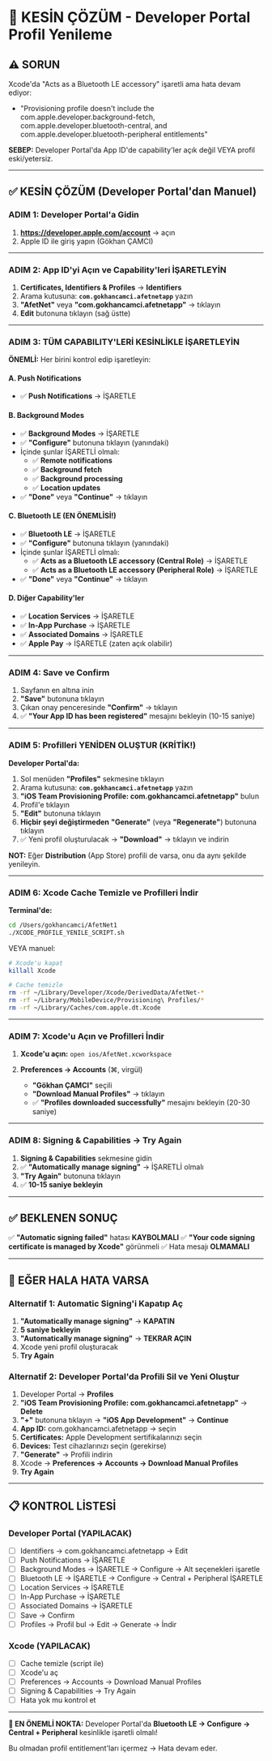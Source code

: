 # 🔴 KESİN ÇÖZÜM - Developer Portal Profil Yenileme

## ⚠️ SORUN

Xcode'da "Acts as a Bluetooth LE accessory" işaretli ama hata devam ediyor:
- "Provisioning profile doesn't include the com.apple.developer.background-fetch, com.apple.developer.bluetooth-central, and com.apple.developer.bluetooth-peripheral entitlements"

**SEBEP:** Developer Portal'da App ID'de capability'ler açık değil VEYA profil eski/yetersiz.

---

## ✅ KESİN ÇÖZÜM (Developer Portal'dan Manuel)

### ADIM 1: Developer Portal'a Gidin

1. **https://developer.apple.com/account** → açın
2. Apple ID ile giriş yapın (Gökhan ÇAMCI)

---

### ADIM 2: App ID'yi Açın ve Capability'leri İŞARETLEYİN

1. **Certificates, Identifiers & Profiles** → **Identifiers**
2. Arama kutusuna: **`com.gokhancamci.afetnetapp`** yazın
3. **"AfetNet"** veya **"com.gokhancamci.afetnetapp"** → tıklayın
4. **Edit** butonuna tıklayın (sağ üstte)

---

### ADIM 3: TÜM CAPABILITY'LERİ KESİNLİKLE İŞARETLEYİN

**ÖNEMLİ:** Her birini kontrol edip işaretleyin:

#### A. Push Notifications
- ✅ **Push Notifications** → İŞARETLE

#### B. Background Modes
- ✅ **Background Modes** → İŞARETLE
- ✅ **"Configure"** butonuna tıklayın (yanındaki)
- İçinde şunlar İŞARETLİ olmalı:
  - ✅ **Remote notifications**
  - ✅ **Background fetch**
  - ✅ **Background processing**
  - ✅ **Location updates**
- ✅ **"Done"** veya **"Continue"** → tıklayın

#### C. Bluetooth LE (EN ÖNEMLİSİ!)
- ✅ **Bluetooth LE** → İŞARETLE
- ✅ **"Configure"** butonuna tıklayın (yanındaki)
- İçinde şunlar İŞARETLİ olmalı:
  - ✅ **Acts as a Bluetooth LE accessory (Central Role)** → İŞARETLE
  - ✅ **Acts as a Bluetooth LE accessory (Peripheral Role)** → İŞARETLE
- ✅ **"Done"** veya **"Continue"** → tıklayın

#### D. Diğer Capability'ler
- ✅ **Location Services** → İŞARETLE
- ✅ **In-App Purchase** → İŞARETLE
- ✅ **Associated Domains** → İŞARETLE
- ✅ **Apple Pay** → İŞARETLE (zaten açık olabilir)

---

### ADIM 4: Save ve Confirm

1. Sayfanın en altına inin
2. **"Save"** butonuna tıklayın
3. Çıkan onay penceresinde **"Confirm"** → tıklayın
4. ✅ **"Your App ID has been registered"** mesajını bekleyin (10-15 saniye)

---

### ADIM 5: Profilleri YENİDEN OLUŞTUR (KRİTİK!)

**Developer Portal'da:**

1. Sol menüden **"Profiles"** sekmesine tıklayın
2. Arama kutusuna: **`com.gokhancamci.afetnetapp`** yazın
3. **"iOS Team Provisioning Profile: com.gokhancamci.afetnetapp"** bulun
4. Profil'e tıklayın
5. **"Edit"** butonuna tıklayın
6. **Hiçbir şeyi değiştirmeden** **"Generate"** (veya **"Regenerate"**) butonuna tıklayın
7. ✅ Yeni profil oluşturulacak → **"Download"** → tıklayın ve indirin

**NOT:** Eğer **Distribution** (App Store) profili de varsa, onu da aynı şekilde yenileyin.

---

### ADIM 6: Xcode Cache Temizle ve Profilleri İndir

**Terminal'de:**

```bash
cd /Users/gokhancamci/AfetNet1
./XCODE_PROFILE_YENILE_SCRIPT.sh
```

VEYA manuel:

```bash
# Xcode'u kapat
killall Xcode

# Cache temizle
rm -rf ~/Library/Developer/Xcode/DerivedData/AfetNet-*
rm -rf ~/Library/MobileDevice/Provisioning\ Profiles/*
rm -rf ~/Library/Caches/com.apple.dt.Xcode
```

---

### ADIM 7: Xcode'u Açın ve Profilleri İndir

1. **Xcode'u açın:** `open ios/AfetNet.xcworkspace`

2. **Preferences → Accounts** (⌘, virgül)
   - **"Gökhan ÇAMCI"** seçili
   - **"Download Manual Profiles"** → tıklayın
   - ✅ **"Profiles downloaded successfully"** mesajını bekleyin (20-30 saniye)

---

### ADIM 8: Signing & Capabilities → Try Again

1. **Signing & Capabilities** sekmesine gidin
2. ✅ **"Automatically manage signing"** → İŞARETLİ olmalı
3. **"Try Again"** butonuna tıklayın
4. ✅ **10-15 saniye bekleyin**

---

## ✅ BEKLENEN SONUÇ

✅ **"Automatic signing failed"** hatası **KAYBOLMALI**
✅ **"Your code signing certificate is managed by Xcode"** görünmeli
✅ Hata mesajı **OLMAMALI**

---

## 🔄 EĞER HALA HATA VARSA

### Alternatif 1: Automatic Signing'i Kapatıp Aç

1. **"Automatically manage signing"** → **KAPATIN**
2. **5 saniye bekleyin**
3. **"Automatically manage signing"** → **TEKRAR AÇIN**
4. Xcode yeni profil oluşturacak
5. **Try Again**

### Alternatif 2: Developer Portal'da Profili Sil ve Yeni Oluştur

1. Developer Portal → **Profiles**
2. **"iOS Team Provisioning Profile: com.gokhancamci.afetnetapp"** → **Delete**
3. **"+"** butonuna tıklayın → **"iOS App Development"** → **Continue**
4. **App ID:** com.gokhancamci.afetnetapp → seçin
5. **Certificates:** Apple Development sertifikalarınızı seçin
6. **Devices:** Test cihazlarınızı seçin (gerekirse)
7. **"Generate"** → Profili indirin
8. Xcode → **Preferences → Accounts → Download Manual Profiles**
9. **Try Again**

---

## 📋 KONTROL LİSTESİ

### Developer Portal (YAPILACAK)
- [ ] Identifiers → com.gokhancamci.afetnetapp → Edit
- [ ] Push Notifications → İŞARETLE
- [ ] Background Modes → İŞARETLE → Configure → Alt seçenekleri işaretle
- [ ] Bluetooth LE → İŞARETLE → Configure → Central + Peripheral İŞARETLE
- [ ] Location Services → İŞARETLE
- [ ] In-App Purchase → İŞARETLE
- [ ] Associated Domains → İŞARETLE
- [ ] Save → Confirm
- [ ] Profiles → Profil bul → Edit → Generate → İndir

### Xcode (YAPILACAK)
- [ ] Cache temizle (script ile)
- [ ] Xcode'u aç
- [ ] Preferences → Accounts → Download Manual Profiles
- [ ] Signing & Capabilities → Try Again
- [ ] Hata yok mu kontrol et

---

**🎯 EN ÖNEMLİ NOKTA:**
Developer Portal'da **Bluetooth LE → Configure → Central + Peripheral** kesinlikle işaretli olmalı!

Bu olmadan profil entitlement'ları içermez → Hata devam eder.




